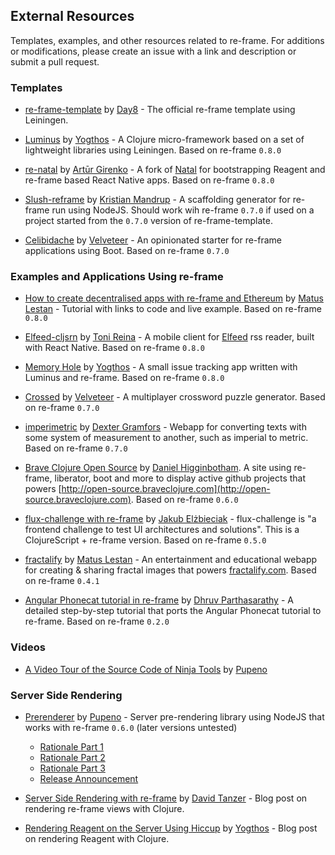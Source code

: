## External Resources

Templates, examples, and other resources related to re-frame. For additions or modifications, please create an issue with a link and description or submit a pull request.


### Templates

* [re-frame-template](https://github.com/Day8/re-frame-template) by [Day8] - The official re-frame template using Leiningen. 

* [Luminus](http://www.luminusweb.net) by [Yogthos] - A Clojure micro-framework based on a set of lightweight libraries using Leiningen. Based on re-frame `0.8.0`

* [re-natal](https://github.com/drapanjanas/re-natal) by [Artūr Girenko] - A fork of [Natal](https://github.com/dmotz/natal) for bootstrapping Reagent and re-frame based React Native apps. Based on re-frame `0.8.0`
 
* [Slush-reframe](https://github.com/kristianmandrup/slush-reframe) by [Kristian Mandrup] - A scaffolding generator for re-frame run using NodeJS. Should work wih re-frame `0.7.0` if used on a project started from the `0.7.0` version of re-frame-template.

* [Celibidache](https://github.com/velveteer/celibidache/) by [Velveteer] - An opinionated starter for re-frame applications using Boot. Based on re-frame `0.7.0`


### Examples and Applications Using re-frame

* [How to create decentralised apps with re-frame and Ethereum](https://medium.com/@matus.lestan/how-to-create-decentralised-apps-with-clojurescript-re-frame-and-ethereum-81de24d72ff5#.b9xh9xnis) by [Matus Lestan] - Tutorial with links to code and live example. Based on re-frame `0.8.0`

* [Elfeed-cljsrn](https://github.com/areina/elfeed-cljsrn) by [Toni Reina] - A mobile client for [Elfeed](https://github.com/skeeto/elfeed) rss reader, built with React Native. Based on re-frame `0.8.0`

* [Memory Hole](https://github.com/yogthos/memory-hole) by [Yogthos] - A small issue tracking app written with Luminus and re-frame. Based on re-frame `0.8.0`

* [Crossed](https://github.com/velveteer/crossed/) by [Velveteer] - A multiplayer crossword puzzle generator. Based on re-frame `0.7.0`

* [imperimetric](https://github.com/Dexterminator/imperimetric) by [Dexter Gramfors] - Webapp for converting texts with some system of measurement to another, such as imperial to metric. Based on re-frame `0.7.0`

* [Brave Clojure Open Source](https://github.com/braveclojure/open-source) by [Daniel Higginbotham]. A site using re-frame, liberator, boot and more to display active github projects that powers [http://open-source.braveclojure.com](http://open-source.braveclojure.com). Based on re-frame `0.6.0`

* [flux-challenge with re-frame](https://github.com/staltz/flux-challenge/tree/master/submissions/jelz) by [Jakub Elżbieciak] -  flux-challenge is "a frontend challenge to test UI architectures and solutions". This is a ClojureScript + re-frame version. Based on re-frame `0.5.0`

* [fractalify](https://github.com/madvas/fractalify/) by [Matus Lestan] - 
  An entertainment and educational webapp for creating & sharing fractal images that powers [fractalify.com](http://fractalify.com). Based on re-frame `0.4.1`

* [Angular Phonecat tutorial in re-frame](http://dhruvp.github.io/2015/03/07/re-frame/) by [Dhruv Parthasarathy] - A detailed step-by-step tutorial that ports the Angular Phonecat tutorial to re-frame. Based on re-frame `0.2.0`



### Videos

*  [A Video Tour of the Source Code of Ninja Tools](https://carouselapps.com/2015/12/02/tour-of-the-source-code-of-ninja-tools/) by [Pupeno]


### Server Side Rendering

* [Prerenderer](https://github.com/pupeno/prerenderer) by [Pupeno] - Server pre-rendering library using NodeJS that works with re-frame `0.6.0` (later versions untested)
	*  [Rationale Part 1](https://carouselapps.com/2015/09/14/isomorphic-clojurescriptjavascript-for-pre-rendering-single-page-applications-part-2/)
	*  [Rationale Part 2](https://carouselapps.com/2015/09/14/isomorphic-clojurescriptjavascript-for-pre-rendering-single-page-applications-part-2/)
	*  [Rationale Part 3](https://pupeno.com/2015/10/02/isomorphic-javascript-with-clojurescript-for-pre-rendering-single-page-applications-part-3/)
	*  [Release Announcement](https://pupeno.com/2015/12/13/prerenderer-0-2-0-released/)

* [Server Side Rendering with re-frame](http://davidtanzer.net/server_side_rendering_with_re_frame) by [David Tanzer] - Blog post on rendering re-frame views with Clojure.

* [Rendering Reagent on the Server Using Hiccup](http://yogthos.net/posts/2015-11-24-Serverside-Reagent.html) by [Yogthos] - Blog post on rendering Reagent with Clojure.

[Artūr Girenko]:https://github.com/drapanjanas
[Day8]:https://github.com/Day8
[Daniel Higginbotham]:http://www.braveclojure.com
[Dexter Gramfors]:https://github.com/Dexterminator
[Dhruv Parthasarathy]:http://dhruvp.github.io
[David Tanzer]:http://www.davidtanzer.net
[Jakub Elżbieciak]:https://elzbieciak.pl
[Kristian Mandrup]:https://github.com/kristianmandrup
[Matus Lestan]:https://github.com/madvas
[Pupeno]:https://pupeno.com
[Toni Reina]: https://github.com/areina
[Velveteer]: https://github.com/velveteer
[Yogthos]:http://yogthos.net/index.html


	
